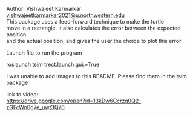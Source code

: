 Author: Vishwajeet Karmarkar </br>
vishwajeetkarmarkar2021@u.northwestern.edu </br>
This package uses a feed-forward technique to make the turtle </br>
move in a rectangle. It also calculates the error between the expected position </br>
and the actual position, and gives the user the choice to plot this error </br>

Launch file to run the program </br>

roslaunch tsim trect.launch gui:=True </br>

I was unable to add images to this README. Please find them in the tsim package </br>
 
link to video: </br>
https://drive.google.com/open?id=13kDw6Ccrzg0Q2-zGFcWn0g7e_uwt3Q76

